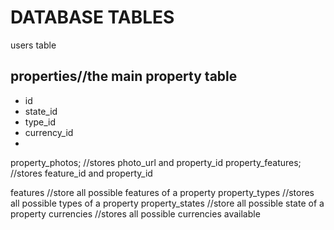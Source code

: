DATABASE TABLES
===============

users table

properties//the main property table
-----------------------------------
- id
- state_id
- type_id
- currency_id
- 


property_photos; //stores photo_url and property_id
property_features; //stores feature_id and property_id 

features //store all possible features of a property
property_types //stores all possible types of a property
property_states //store all possible state of a property
currencies //stores all possible currencies available
